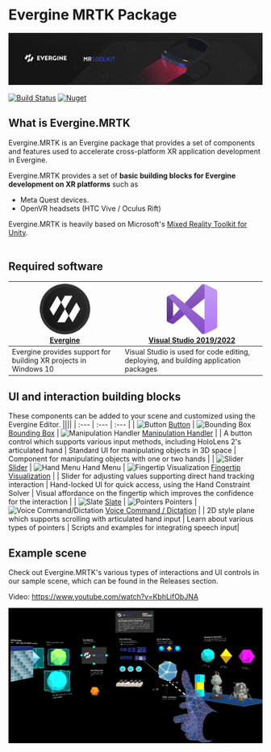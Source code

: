 # Evergine MRTK Package

![Evergine.MRTK](Documentation/Images/Evergine_MRTK_banner.png)

[![Build Status](https://waveengineteam.visualstudio.com/Wave.Engine/_apis/build/status/Packages/MixedRealityToolkit/MRTK%20CD%20Stable?branchName=master)](https://waveengineteam.visualstudio.com/Wave.Engine/_build/latest?definitionId=97&branchName=master)
[![Nuget](https://img.shields.io/nuget/v/Evergine.MRTK?logo=nuget)](https://www.nuget.org/packages/Evergine.MRTK)

## What is Evergine.MRTK

Evergine.MRTK is an Evergine package that provides a set of components and features used to accelerate cross-platform XR application development in Evergine.

Evergine.MRTK provides a set of **basic building blocks for Evergine development on XR platforms** such as

- Meta Quest devices.
- OpenVR headsets (HTC Vive / Oculus Rift)

Evergine.MRTK is heavily based on Microsoft's [Mixed Reality Toolkit for Unity](https://github.com/microsoft/MixedRealityToolkit-Unity).<br><br>

## Required software

| <a href="https://www.evergine.com"><img src="Documentation/Images/evergine.png" alt="Evergine" width="100"/></a><br/> [Evergine](https://www.evergine.com) | <a href="http://dev.windows.com/downloads"><img src="Documentation/Images/visual_studio.png" alt="Visual Studio" width="100"/></a><br/> [Visual Studio 2019/2022](http://dev.windows.com/downloads) |
|----------------------------------------------------------------------------------------------------------------------------------------------------|----------------------------------------------------------------------------------------------------------------------------------------------------------------|
| Evergine provides support for building XR projects in Windows 10                                                                                     | Visual Studio is used for code editing, deploying, and building application packages                                                                            |


## UI and interaction building blocks

These components can be added to your scene and customized using the Evergine Editor.
||||
| :--- | :--- | :--- |
| ![Button](Documentation/Images/Button/MRTK_Button_Main.png) [Button](Documentation/README_Button.md) | ![Bounding Box](Documentation/Images/BoundingBox/MRTK_BoundingBox_Main.png) [Bounding Box](Documentation/README_BoundingBox.md) | ![Manipulation Handler](Documentation/Images/ManipulationHandler/MRTK_Manipulation_Main.png) [Manipulation Handler](Documentation/README_ManipulationHandler.md) |
| A button control which supports various input methods, including HoloLens 2's articulated hand | Standard UI for manipulating objects in 3D space | Component for manipulating objects with one or two hands |
| ![Slider](Documentation/Images/Slider/MRTK_UX_Slider_Main.jpg) [Slider](Documentation/README_Slider.md) | ![Hand Menu](Documentation/Images/Solver/MRTK_UX_HandMenu.png) Hand Menu | ![Fingertip Visualization](Documentation/Images/Fingertip/MRTK_FingertipVisualization_Main.png) [Fingertip Visualization](Documentation/README_FingerTip.md) |
| Slider for adjusting values supporting direct hand tracking interaction | Hand-locked UI for quick access, using the Hand Constraint Solver | Visual affordance on the fingertip which improves the confidence for the interaction |
| ![Slate](Documentation/Images/Slate/MRTK_Slate_Main.png) [Slate](Documentation/README_Slate.md) | ![Pointers](Documentation/Images/Pointers/MRTK_Pointer_Main.png) Pointers | ![Voice Command/Dictation](Documentation/Images/VoiceCommands/MRTK_Input_Speech.png) [Voice Command / Dictation](Documentation/README_Voice.md) |
| 2D style plane which supports scrolling with articulated hand input | Learn about various types of pointers | Scripts and examples for integrating speech input|

## Example scene

Check out Evergine.MRTK's various types of interactions and UI controls in our sample scene, which can be found in the Releases section.

Video: https://www.youtube.com/watch?v=KbhLifObJNA

![alt Example Scene](Documentation/Images/MRTK_Examples.png)
